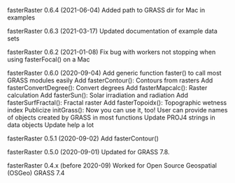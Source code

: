 fasterRaster 0.6.4 (2021-06-04)
Added path to GRASS dir for Mac in examples

fasterRaster 0.6.3 (2021-03-17)
Updated documentation of example data sets

fasterRaster 0.6.2 (2021-01-08)
Fix bug with workers not stopping when using fasterFocal() on a Mac

fasterRaster 0.6.0 (2020-09-04)
Add generic function faster() to call most GRASS modules easily
Add fasterContour(): Contours from rasters
Add fasterConvertDegree(): Convert degrees
Add fasterMapcalc(): Raster calculation
Add fasterSun(): Solar irradiation and radiation
Add fasterSurfFractal(): Fractal raster
Add fasterTopoidx(): Topographic wetness index
Publicize initGrass(): Now you can use it, too!
User can provide names of objects created by GRASS in most functions
Update PROJ4 strings in data objects
Update help a lot

fasterRaster 0.5.1 (2020-09-02)
Add fasterContour()

fasterRaster 0.5.0 (2020-09-01)
Updated for GRASS 7.8.

fasterRaster 0.4.x (before 2020-09)
Worked for Open Source Geospatial (OSGeo) GRASS 7.4
